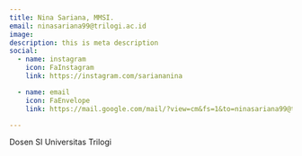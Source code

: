```yaml
---
title: Nina Sariana, MMSI.
email: ninasariana99@trilogi.ac.id 
image: 
description: this is meta description
social:
  - name: instagram
    icon: FaInstagram
    link: https://instagram.com/sariananina

  - name: email
    icon: FaEnvelope
    link: https://mail.google.com/mail/?view=cm&fs=1&to=ninasariana99@trilogi.ac.id 

---
```


Dosen SI Universitas Trilogi